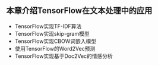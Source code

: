 ## 本章介绍TensorFlow在文本处理中的应用

- TensorFlow实现TF-IDF算法
- TensorFlow实现skip-gram模型
- TensorFlow实现CBOW词嵌入模型
- 使用TensorFlow的Word2Vec预测
- TensorFlow实现基于Doc2Vec的情感分析